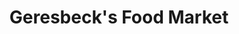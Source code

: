 ---
title: "Geresbeck's Food Market"
url: /middle-river/geresbecks-food-market/
shop: supermarket
---